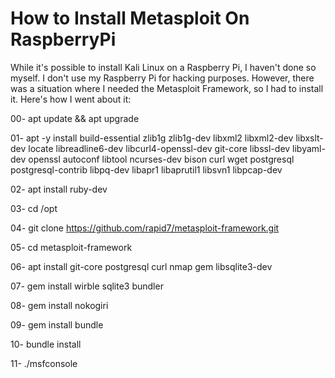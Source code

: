 # How to Install Metasploit On RaspberryPi

While it's possible to install Kali Linux on a Raspberry Pi, I haven't done so myself. I don't use my Raspberry Pi for hacking purposes. However, there was a situation where I needed the Metasploit Framework, so I had to install it. Here's how I went about it:

00- apt update && apt upgrade

01- apt -y install build-essential zlib1g zlib1g-dev libxml2 libxml2-dev libxslt-dev locate libreadline6-dev libcurl4-openssl-dev git-core libssl-dev libyaml-dev openssl autoconf libtool ncurses-dev bison curl wget postgresql postgresql-contrib libpq-dev libapr1 libaprutil1 libsvn1 libpcap-dev

02- apt install ruby-dev

03- cd /opt

04- git clone https://github.com/rapid7/metasploit-framework.git

05- cd metasploit-framework

06- apt install git-core postgresql curl nmap gem libsqlite3-dev

07- gem install wirble sqlite3 bundler

08- gem install nokogiri 

09- gem install bundle

10- bundle install

11- ./msfconsole
